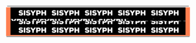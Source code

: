 <hr style="margin: 3px">
  <div align="center" style="width: 100%; margin: 0; background-color: coral">
    <img style="margin: 0" width="480" height="76" src="https://github.com/tit-alex/tit-alex/blob/main/assets/giphygif.gif">
  </div>
<hr style="margin: 1px">